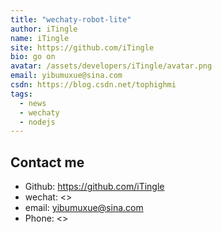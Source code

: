 ```yaml
---
title: "wechaty-robot-lite"
author: iTingle
name: iTingle
site: https://github.com/iTingle
bio: go on
avatar: /assets/developers/iTingle/avatar.png
email: yibumuxue@sina.com
csdn: https://blog.csdn.net/tophighmi
tags:
  - news
  - wechaty
  - nodejs
---
```


## Contact me

- Github: <https://github.com/iTingle>
- wechat: <>
- email: yibumuxue@sina.com
- Phone: <>
